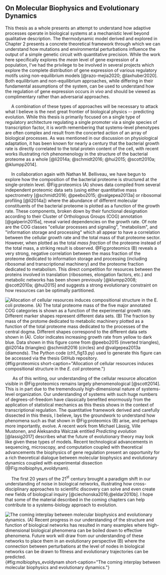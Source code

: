 ## On Molecular Biophysics and Evolutionary Dynamics

This thesis as a whole presents an attempt to understand how adaptive
processes operate in biological systems at a mechanistic level beyond
qualitative description. The thermodynamic model derived and explored in
Chapter 2 presents a concrete theoretical framework through which we can
understand how mutations and environmental perturbations influence the output
of a simple genetic circuit with quantitative precision. While the work here
specifically explores the *mean* level of gene expression of a population,
I've had the privilege to be involved in several projects which explore the
complete distribution of gene expression of various regulatory motifs using
non-equilibrium models [@razo-mejia2020; @laxhuber2020]. Both
equilibrium and non-equilibrium approaches, while differing in their
fundamental assumptions of the system, can be used to understand how the
regulation of gene expression occurs *in vivo* and should be viewed as
complimentary rather than adversarial approaches.

&nbsp;&nbsp;&nbsp;&nbsp;&nbsp;A combination of these types of approaches will be necessary to attack what I
believe is the next great frontier of biological physics -- predicting
evolution. While this thesis is  primarily focused 
on a single type of regulatory architecture regulating a single
promoter via a single species of transcription factor, it is worth remembering
that systems-level phenotypes are often complex and result from the concerted
action of an array of biological processes. As was mentioned in our discussion
on physiological adaptation, it has been known for nearly a century that the
bacterial growth rate is directly correlated to the total protein content of
the cell, with recent works illustrating rich phenomenology in the structure of
the bacterial proteome as a whole [@li2014a; @schmidt2016; @hui2015;
@scott2010a; @klumpp2014]. 

&nbsp;&nbsp;&nbsp;&nbsp;&nbsp;In collaboration again with Nathan M.
Belliveau, we have begun to explore how the composition of the bacterial
proteome is structured at the single-protein level. @Fig:proteomics (A) shows
data compiled from several independent proteomic data sets (using either
quantitative mass spectrometry [@schmidt2016; @peebo2015; @valgepea2013a] or
ribosomal profiling [@li2014a]) where the abundance of different molecular
constituents of the bacterial proteome is plotted as a function of the
growth rate. These components, broken down by their functional designation
according to their Cluster of Orthologous Groups (COG) annotation
[@galperin2015a], reveal varied dependencies on the growth rate. Of note are
the COG classes "cellular processes and signaling", "metabolism", and
"information storage and processing" which all appear to have a 
correlation between the cellular growth rate and the total mass of that
proteome sector. However, when plotted as the total
*mass fraction* of the proteome instead of the total mass, a striking result
is observed. @Fig:proteomics (B) reveals a very strong, negative correlation
between the mass fraction of the proteome dedicated to information storage
and processing (including ribosomal and transcriptional machinery) and the
proteome fraction dedicated to metabolism. This direct competition for
resources between the proteins involved in translation (ribosomes, elongation
factors, etc.) and metabolic networks has been shown previously [@klumpp2008;
@scott2010a; @hui2015] and suggests a strong evolutionary constraint on how
resources can be optimally partitioned.

![**Allocation of cellular resources induces compositional structure in the *E.
coli* proteome.** (A) The total proteome mass of the five major annotated COG
categories is shown as a function of the experimental growth rate. Different
marker shapes represent different data sets. (B) The fraction by mass of the
protome dedicated to metabolic machinery plotted as a function of the total
proteome mass dedicated to the processes of the central dogma. Different shapes
correspond to the different data sets shown in (A). Color indicates increasing
growth rate from yellow to dark blue. Data shown in this figure come from
@peebo2015 (inverted triangles),  @li2014a (triangles) @schmidt2016 (circles)
and @valgepea2013a (diamonds). The [Python code
(`ch1_fig13.py`)](https://github.com/gchure/phd/blob/master/src/chapter_01/code/ch1_fig13.py)
used to generate this figure can be accessed via the thesis [GitHub
repository](https://github.com/gchure/phd). ](ch1_fig13){#fig:proteomics
short-caption="Allocation of cellular resources induces compositional structure
in the *E. coli* proteome."}

&nbsp;&nbsp;&nbsp;&nbsp;&nbsp; As of this writing, our understanding of the
cellular resource allocation visible in @Fig:proteomics remains largely
phenomenological [@scott2014]. This is in part due to the tremendously
high-dimensional nature of systems-level organization. Our understanding of
systems with such huge numbers of degrees-of-freedom have classically benefited enormously
from the application of statistical mechanics as this thesis shows in the
context of transcriptional regulation. The quantitative framework derived and
carefully dissected in this thesis, I believe, lays the groundwork to understand
how phenomena such as that shown in @Fig:proteomics (B) arise, and perhaps more
importantly, evolve. A recent work from Michael Lässig, Ville
Mustonen, and Aleksandra Walczak entitled *Predicting evolution* [@lassig2017]
describes what the future of evolutionary theory may look like given these types
of models. Recent technological advancements in sequencing, microscopy, and
computation coupled with theoretical advancements the biophysics of gene
regulation present an opportunity for a rich theoretical dialogue between
molecular biophysics and evolutionary dynamics coupled with experimental
dissection (@Fig:molbiophys_evoldynam).

&nbsp;&nbsp;&nbsp;&nbsp;&nbsp;The first 20 years of the 21$^\text{st}$ century
brought a paradigm shift in our
understanding of noise in biological networks, illustrating how
cross-disciplinary approaches to scientific discovery can solve and
even create new fields of biological inquiry [@ciechonska2016;@eldar2010b]. I hope that
some of the material described in the coming chapters can help contribute to
a systems-biology approach to evolution.

![**The coming interplay between molecular biophysics and evolutionary
dynamics.** (A) Recent progress in our understanding of the structure and function of
biological networks has resulted in many examples where high-dimensional
biological phenomena can be boiled down to effective phenomena. Future work will
draw from our understanding of these networks to place them in an evolutionary
perspective (B) where the connection between perturbations at the level of
nodes in biological networks can be drawn to fitness and evolutionary
trajectories can be predicted.](ch1_fig14){#fig:molbiophys_evoldynam
short-caption="The coming interplay between molecular biophysics and
evolutionary dynamics."}














